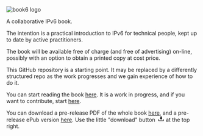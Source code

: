 <img src="./book6logo.png" alt="book6 logo" width="200px" height="auto">

A collaborative IPv6 book.

The intention is a practical introduction to IPv6 for technical people, kept up to date by active practitioners.

The book will be available free of charge (and free of advertising) on-line, possibly with an option to obtain a printed copy at cost price.

This GitHub repository is a starting point. It may be replaced by a differently structured repo as the work progresses and we gain experience of how to do it.

You can start reading the book [here](Contents.md). It is a work in progress, and if you want to contribute, start [here](CONTRIBUTING.md).

You can download a pre-release PDF of the whole book [here](https://github.com/becarpenter/book6/blob/main/pdf/baked.pdf), and a pre-release ePub version [here](https://github.com/becarpenter/book6/blob/main/pdf/baked.epub).
Use the little "download" button <img src="./download.png" width="20px" height="auto"> at the top right.
